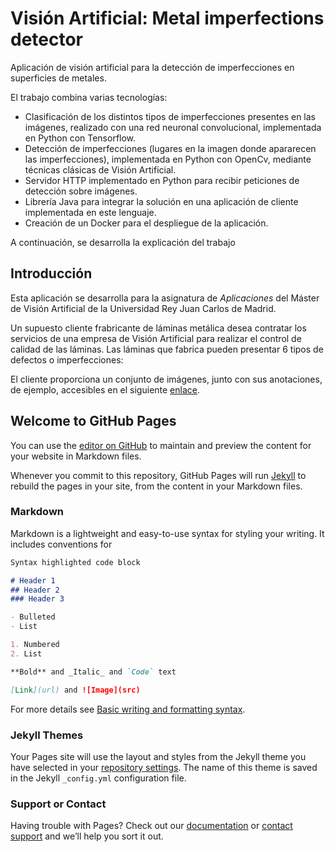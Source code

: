 # Visión Artificial: Metal imperfections detector 

Aplicación de visión artificial para la detección de imperfecciones en superficies de metales.

El trabajo combina varias tecnologías:
- Clasificación de los distintos tipos de imperfecciones presentes en las imágenes, realizado con una red neuronal convolucional, implementada en Python con Tensorflow.
- Detección de imperfecciones (lugares en la imagen donde apararecen las imperfecciones), implementada en Python con OpenCv, mediante técnicas clásicas de Visión Artificial.
- Servidor HTTP implementado en Python para recibir peticiones de detección sobre imágenes.
- Librería Java para integrar la solución en una aplicación de cliente implementada en este lenguaje.
- Creación de un Docker para el despliegue de la aplicación.

A continuación, se desarrolla la explicación del trabajo

## Introducción

Esta aplicación se desarrolla para la asignatura de *Aplicaciones* del Máster de Visión Artificial de la Universidad Rey Juan Carlos de Madrid. 

Un supuesto cliente frabricante de láminas metálica desea contratar los servicios de una empresa de Visión Artificial para realizar el control de calidad de las láminas. Las láminas que fabrica pueden presentar 6 tipos de defectos o imperfecciones:



El cliente proporciona un conjunto de imágenes, junto con sus anotaciones, de ejemplo, accesibles en el siguiente [enlace](https://www.kaggle.com/kaustubhdikshit/neu-surface-defect-database).







## Welcome to GitHub Pages

You can use the [editor on GitHub](https://github.com/juanluiscarrillo/CV-Metal-Imperfections-Detector/edit/main/docs/index.md) to maintain and preview the content for your website in Markdown files.

Whenever you commit to this repository, GitHub Pages will run [Jekyll](https://jekyllrb.com/) to rebuild the pages in your site, from the content in your Markdown files.

### Markdown

Markdown is a lightweight and easy-to-use syntax for styling your writing. It includes conventions for

```markdown
Syntax highlighted code block

# Header 1
## Header 2
### Header 3

- Bulleted
- List

1. Numbered
2. List

**Bold** and _Italic_ and `Code` text

[Link](url) and ![Image](src)
```

For more details see [Basic writing and formatting syntax](https://docs.github.com/en/github/writing-on-github/getting-started-with-writing-and-formatting-on-github/basic-writing-and-formatting-syntax).

### Jekyll Themes

Your Pages site will use the layout and styles from the Jekyll theme you have selected in your [repository settings](https://github.com/juanluiscarrillo/CV-Metal-Imperfections-Detector/settings/pages). The name of this theme is saved in the Jekyll `_config.yml` configuration file.

### Support or Contact

Having trouble with Pages? Check out our [documentation](https://docs.github.com/categories/github-pages-basics/) or [contact support](https://support.github.com/contact) and we’ll help you sort it out.
